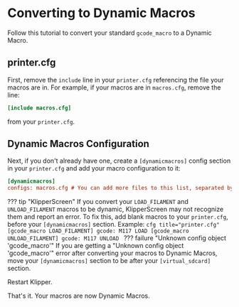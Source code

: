 # Converting to Dynamic Macros

Follow this tutorial to convert your standard `gcode_macro` to a Dynamic Macro. 

## printer.cfg

First, remove the `include` line in your `printer.cfg` referencing the file your macros are in. For example, if your macros are in `macros.cfg`, remove the line:

```cfg
[include macros.cfg]
```

from your `printer.cfg`.

## Dynamic Macros Configuration

Next, if you don't already have one, create a `[dynamicmacros]` config section in your `printer.cfg` and add your macro configuration to it:

```cfg title="printer.cfg"
[dynamicmacros]
configs: macros.cfg # You can add more files to this list, separated by commas.
```

??? tip "KlipperScreen"
    If you convert your `LOAD_FILAMENT` and `UNLOAD_FILAMENT` macros to be dynamic, KlipperScreen may not recognize them and report an error. To fix this, add blank macros to your `printer.cfg`, before your `[dynamicmacros]` section. Example:
    ```cfg title="printer.cfg"
    [gcode_macro LOAD_FILAMENT]
    gcode:
        M117 LOAD
    [gcode_macro UNLOAD_FILAMENT]
    gcode:
        M117 UNLOAD
    ```
??? failure "Unknown config object 'gcode_macro'"
    If you are getting a "Unknown config object 'gcode_macro'" error after converting your macros to Dynamic Macros, move your `[dynamicmacros]` section to be after your `[virtual_sdcard]` section.

Restart Klipper.

That's it. Your macros are now Dynamic Macros.